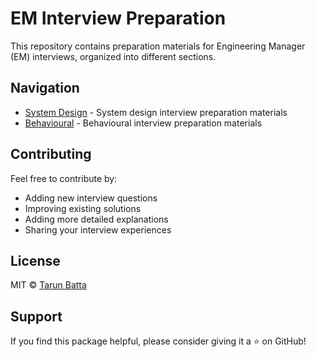 # EM Interview Preparation

This repository contains preparation materials for Engineering Manager (EM) interviews, organized into different sections.

## Navigation

- [System Design](system-design/system-design.md) - System design interview preparation materials
- [Behavioural](behavioural/behavioural.md) - Behavioural interview preparation materials

## Contributing

Feel free to contribute by:

- Adding new interview questions
- Improving existing solutions
- Adding more detailed explanations
- Sharing your interview experiences

## License

MIT © [Tarun Batta](https://www.linkedin.com/in/tarunbatta/)

## Support

If you find this package helpful, please consider giving it a ⭐️ on GitHub!
